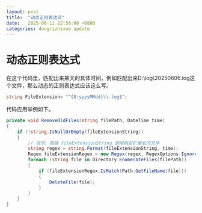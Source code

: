 ```yaml
---
layout: post
title:  "动态正则表达式"
date:   2025-06-11 22:56:00 +0800
categories: dongrizhixue update
---
```


# 动态正则表达式

在这个代码里，匹配出来某天的具体时间，例如匹配出来D:\log\20250606.log这个文件，那么动态的正则表达式应该这么写。

~~~C#
string FileExtension= "^{0:yyyyMMdd}\\.log$";
~~~

代码应用举例如下。

~~~C#
private void RemoveOldFiles(string filePath, DateTime time)
{
    if (!string.IsNullOrEmpty(fileExtensionString))
    {
        // 否则，根据 fileExtensionString 删除指定扩展名的文件
        string regex = string.Format(fileExtensionString, time);
        Regex fileExtensionRegex = new Regex(regex, RegexOptions.IgnoreCase);
        foreach (string file in Directory.EnumerateFiles(filePath))
        {
            if (fileExtensionRegex.IsMatch(Path.GetFileName(file)))
            {
                DeleteFile(file);
            }
        }
    }
}
~~~
